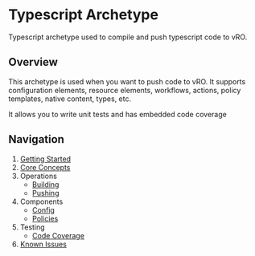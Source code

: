 # Typescript Archetype

Typescript archetype used to compile and push typescript code to vRO.

## Overview

This archetype is used when you want to push code to vRO. It supports configuration elements, resource elements, workflows,
actions, policy templates, native content, types, etc.

It allows you to write unit tests and has embedded code coverage

## Navigation

1. [Getting Started](General/Getting%20Started.md)
2. [Core Concepts](General/Core%20Concepts.md)
3. Operations
   * [Building](Operations/Building.md)
   * [Pushing](Operations/Pushing.md)
4. Components
   * [Config](Components/Config.md)
   * [Policies](Components/Policy.md)
5. Testing
   * [Code Coverage](General/Testing/Code%20Coverage.md)
6. [Known Issues](General/Known%20Issues.md)
